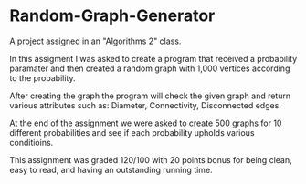# Random-Graph-Generator
A project assigned in an "Algorithms 2" class.

In this assigment I was asked to create a program that received a probability paramater and then created a random graph with 1,000 vertices according to the probability.

After creating the graph the program will check the given graph and return various attributes such as: Diameter, Connectivity, Disconnected edges.

At the end of the assignment we were asked to create 500 graphs for 10 different probabilities and see if each probability upholds various conditioins.
  
This assignment was graded 120/100 with 20 points bonus for being clean, easy to read, and having an outstanding running time.
